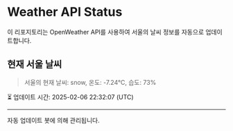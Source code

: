 
# Weather API Status

이 리포지토리는 OpenWeather API를 사용하여 서울의 날씨 정보를 자동으로 업데이트합니다.

## 현재 서울 날씨
> 서울의 현재 날씨: snow, 온도: -7.24°C, 습도: 73%

⏳ 업데이트 시간: 2025-02-06 22:32:07 (UTC)

---
자동 업데이트 봇에 의해 관리됩니다.
